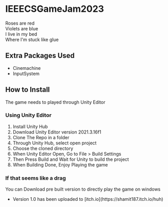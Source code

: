 # IEEECSGameJam2023

Roses are red <br>
Violets are blue <br>
I live in my bed <br>
Where I'm stuck like glue <br>

## Extra Packages Used
<ul>
  <li>Cinemachine</li>
  <li>InputSystem</li>
</ul>
  
## How to Install

The game needs to played through Unity Editor

### Using Unity Editor
<ol>
  <li>Install Unity Hub</li>
  <li>Download Unity Editor version 2021.3.16f1</li>
  <li>Clone The Repo in a folder</li>
  <li>Through Unity Hub, select open project</li>
  <li>Choose the cloned directory</li>
  <li>When Unity Editor Open, Go to File > Build Settings</li>
  <li>Then Press Build and Wait for Unity to build the project</li>
  <li>When Building Done, Enjoy Playing the game</li>
</ol>

### If that seems like a drag 
You can Download pre built version to directly play the game on windows
<ul>
  <li>Version 1.0 has been uploaded to [itch.io](https://shamit187.itch.io/huh)</li>
</ul>


